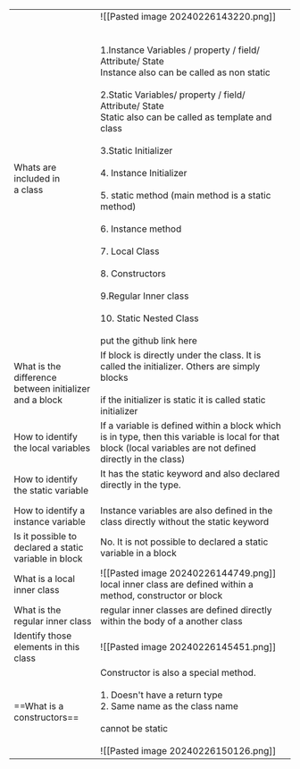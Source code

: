 
|                                                               |                                                                                                                                                                                                                                                                                                                                                                                                                                                                                                                                                                |
| ------------------------------------------------------------- | -------------------------------------------------------------------------------------------------------------------------------------------------------------------------------------------------------------------------------------------------------------------------------------------------------------------------------------------------------------------------------------------------------------------------------------------------------------------------------------------------------------------------------------------------------------- |
| Whats are included in<br>a class                              | ![[Pasted image 20240226143220.png]]<br><br><br>1.Instance Variables / property / field/ Attribute/ State<br>Instance also can be called as non static<br><br>2.Static Variables/ property / field/ Attribute/ State<br>Static also can be called as template and class<br><br>3.Static Initializer<br><br>4. Instance Initializer<br><br>5. static method (main method is a static method)<br><br>6. Instance method<br><br>7. Local Class<br><br>8. Constructors<br><br>9.Regular Inner class<br><br>10. Static Nested Class<br><br>put the github link here |
| What is the difference <br>between initializer<br>and a block | If block is directly under the class. It is called the initializer. Others are simply blocks<br><br>if the initializer is static it is called static initializer<br>                                                                                                                                                                                                                                                                                                                                                                                           |
| How to identify <br>the local variables                       | If a variable is defined within a block which is in type, then this variable is local for that block (local variables are not defined directly in the class)                                                                                                                                                                                                                                                                                                                                                                                                   |
| How to identify<br> the static variable                       | It has the static keyword and also declared directly in the type.<br><br>                                                                                                                                                                                                                                                                                                                                                                                                                                                                                      |
| How to identify a instance variable                           | Instance variables are also defined in the class directly without the static keyword                                                                                                                                                                                                                                                                                                                                                                                                                                                                           |
| Is it possible to <br>declared a static<br>variable in block  | No. It is not possible to declared a static variable in a block                                                                                                                                                                                                                                                                                                                                                                                                                                                                                                |
| What is a local inner class                                   | ![[Pasted image 20240226144749.png]]<br>local inner class are defined within a method, constructor or block                                                                                                                                                                                                                                                                                                                                                                                                                                                    |
| What is the regular inner class                               | regular inner classes are defined directly within the body of a another class                                                                                                                                                                                                                                                                                                                                                                                                                                                                                  |
| Identify those <br>elements in this class                     | ![[Pasted image 20240226145451.png]]                                                                                                                                                                                                                                                                                                                                                                                                                                                                                                                           |
| ==What is a constructors==                                    | Constructor is also a special method. <br><br>1. Doesn't have a return type<br>2. Same name as the class name<br><br>cannot be static<br><br>![[Pasted image 20240226150126.png]]                                                                                                                                                                                                                                                                                                                                                                              |

